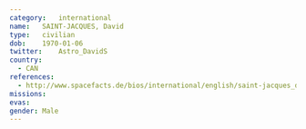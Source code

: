 ```yaml
---
category:	international
name:	SAINT-JACQUES, David
type:	civilian
dob:	1970-01-06
twitter:	Astro_DavidS
country:
  - CAN
references:
  - http://www.spacefacts.de/bios/international/english/saint-jacques_david.htm
missions:
evas:
gender:	Male
---
```

